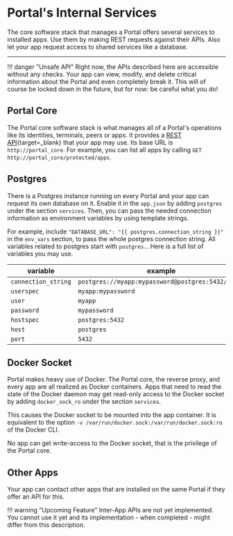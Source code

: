 # Portal's Internal Services

The core software stack that manages a Portal offers several services to installed apps.
Use them by making REST requests against their APIs.
Also let your app request access to shared services like a database.

---

!!! danger "Unsafe API"
    Right now, the APIs described here are accessible without any checks.
    Your app can view, modify, and delete critical information about the Portal
    and even completely break it.
    This will of course be locked down in the future, but for now: be careful what you do!

## Portal Core

The Portal core software stack is what manages all of a Portal's operations
like its identities, terminals, peers or apps.
It provides a [REST API](https://ptl.gitlab.io/portal_core/){target=_blank} that your app may use.
Its base URL is `http://portal_core`. For example, you can list all apps by calling
`GET http://portal_core/protected/apps`.

## Postgres

There is a Postgres instance running on every Portal
and your app can request its own database on it.
Enable it in the `app.json` by adding `postgres` under the section `services`.
Then, you can pass the needed connection information as environment variables
by using template strings.

For example, include `"DATABASE_URL": "{{ postgres.connection_string }}"`
in the `env_vars` section, to pass the whole postgres connection string.
All variables related to postgres start with `postgres.`. Here is a full list of variables you may use.

| variable            | example                                           |
|---------------------|---------------------------------------------------|
| `connection_string` | `postgres://myapp:mypassword@postgres:5432/myapp` |
| `userspec`          | `myapp:mypassword`                                |
| `user`              | `myapp`                                           |
| `password`          | `mypassword`                                      |
| `hostspec`          | `postgres:5432`                                   |
| `host`              | `postgres`                                        |
| `port`              | `5432`                                            |

## Docker Socket

Portal makes heavy use of Docker.
The Portal core, the reverse proxy, and every app are all realized as Docker containers.
Apps that need to read the state of the Docker daemon may get read-only access to the Docker socket
by adding `docker_sock_ro` under the section `services`.

This causes the Docker socket to be mounted into the app container.
It is equivalent to the option `-v /var/run/docker.sock:/var/run/docker.sock:ro` of the Docker CLI.

No app can get write-access to the Docker socket, that is the privilege of the Portal core.

## Other Apps

Your app can contact other apps that are installed on the same Portal
if they offer an API for this.

!!! warning "Upcoming Feature"
    Inter-App APIs are not yet implemented.
    You cannot use it yet and its implementation - when completed - might differ from this description.
